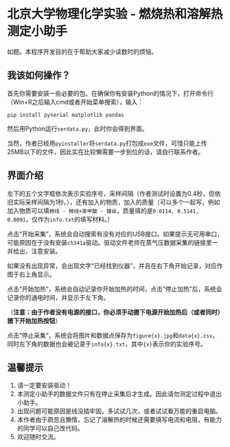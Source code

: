 # 北京大学物理化学实验 - 燃烧热和溶解热测定小助手

如题。本程序开发目的在于帮助大家减少读数时的烦恼。

## 我该如何操作？

首先你需要安装一些必要的包。在确保你有安装Python的情况下，打开命令行（Win+R之后输入cmd或者开始菜单搜索），输入：

```
pip install pyserial matplotlib pandas
```

然后用Python运行`serdata.py`，此时你会得到界面。

当然，作者已经用`pyinstaller`将`serdata.py`打包成`exe`文件，可惜只能上传25MB以下的文件，因此实在比较懒需要一步到位的话，请自行联系作者。

## 界面介绍

左下的五个文字框依次表示实验序号，采样间隔（作者测试时设置为0.4秒，但依旧实际采样间隔为1秒。），还有加入的物质，加入的质量（可以多个一起写，例如加入物质可以填`棉线 - 棉线+苯甲酸 - 镍丝`，质量填的是`0.0114, 0.5141, 0.0091`，仅作为`info.txt`的填写材料。）

点击“开始采集”，系统会自动搜索有没有对应的USB接口。如果提示无可用串口，可能原因在于没有安装`ch341a`驱动。驱动文件老师在蒸气压数据采集的链接里一并给出，注意安装。

如果没有出现异常，会出现文字“已经找到仪器”，并且在右下角开始记录，对应作图于右上角显示。

点击“开始加热”，系统会自动记录你开始加热的时间，点击“停止加热”后，系统会记录你的通电时间，并显示于左下角。

（**注意：由于作者没有电源的接口，你必须手动摁下电源开始加热后（或者同时）摁下开始加热按钮**）

点击“停止采集”，系统会将图片和数据点保存为`figure{x}.jpg`和`data{x}.csv`。同时左下角的数据也会被记录于`info{x}.txt`，其中`{x}`表示你的实验序号。

## 温馨提示

1. 请一定要安装驱动！
2. 本测定小助手的数据文件只有在停止采集后才生成。因此请勿测定过程中退出小助手。
3. 出现问题可能原因是线没插牢固，多试试几次，或者试试看万能的重启电脑。
4. 本作者由于疏忽且懒惰，忘记了溶解热的时候还需要填写电流和电阻，有能力的同学可以自己改代码。
5. 欢迎随时交流。